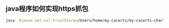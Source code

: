 ## java程序如何实现https抓包
```bash
java -Djavax.net.ssl.trustStore=/Users/home/my-cacerts/my-cacerts-charles.ks -Djavax.net.ssl.trustStorePassword=changeit　-Dhttp.proxyHost=proxy.example.com -Dhttp.proxyPort=8080 -jar xx.jar
```

